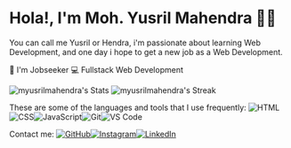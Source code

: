 # Hola!, I'm Moh. Yusril Mahendra 🙋‍♂️

You can call me Yusril or Hendra,
i'm passionate about learning Web Development, and one day i hope to get a new job as a Web Development.

💼 I'm Jobseeker
💻 Fullstack Web Development

![myusrilmahendra's Stats](https://github-readme-stats.vercel.app/api?username=myusrilmahendra&theme=highcontrast&show_icons=true&hide_border=true&count_private=true)
![myusrilmahendra's Streak](https://github-readme-streak-stats.herokuapp.com/?user=myusrilmahendra&theme=highcontrast&hide_border=true)

These are some of the languages and tools that I use frequently:
![HTML](https://img.shields.io/badge/-HTML-E34F26?style=flat&logo=html5&logoColor=white)![CSS](https://img.shields.io/badge/-CSS-1572B6?style=flat&logo=css3&logoColor=white)![JavaScript](https://img.shields.io/badge/-JavaScript-F7DF1E?style=flat&logo=javascript&logoColor=black)![Git](https://img.shields.io/badge/-Git-F05032?style=flat&logo=git&logoColor=white)![VS Code](https://img.shields.io/badge/-VS%20Code-007ACC?style=flat&logo=visual-studio-code&logoColor=white)

Contact me:
[![GitHub](https://img.shields.io/badge/-GitHub-181717?style=flat&logo=github&logoColor=white)](https://github.com/myusrilmahendra)[![Instagram](https://img.shields.io/badge/-Instagram-E4405F?style=flat&logo=instagram&logoColor=white)](https://www.instagram.com/mymahendraa/)[![LinkedIn](https://img.shields.io/badge/-LinkedIn-0A66C2?style=flat&logo=linkedin&logoColor=white)](https://www.linkedin.com/in/yusril-mahendra-34948420b/)

